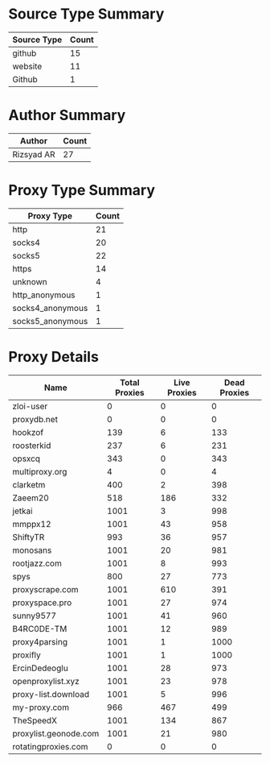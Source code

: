 # Source Type Summary

| Source Type | Count |
|-------------|-------|
| github | 15 |
| website | 11 |
| Github | 1 |


# Author Summary

| Author | Count |
|--------|-------|
| Rizsyad AR | 27 |


# Proxy Type Summary

| Proxy Type | Count |
|------------|-------|
| http | 21 |
| socks4 | 20 |
| socks5 | 22 |
| https | 14 |
| unknown | 4 |
| http_anonymous | 1 |
| socks4_anonymous | 1 |
| socks5_anonymous | 1 |


# Proxy Details

| Name | Total Proxies | Live Proxies | Dead Proxies |
|------|---------------|--------------|---------------|
| zloi-user | 0 | 0 | 0 |
| proxydb.net | 0 | 0 | 0 |
| hookzof | 139 | 6 | 133 |
| roosterkid | 237 | 6 | 231 |
| opsxcq | 343 | 0 | 343 |
| multiproxy.org | 4 | 0 | 4 |
| clarketm | 400 | 2 | 398 |
| Zaeem20 | 518 | 186 | 332 |
| jetkai | 1001 | 3 | 998 |
| mmppx12 | 1001 | 43 | 958 |
| ShiftyTR | 993 | 36 | 957 |
| monosans | 1001 | 20 | 981 |
| rootjazz.com | 1001 | 8 | 993 |
| spys | 800 | 27 | 773 |
| proxyscrape.com | 1001 | 610 | 391 |
| proxyspace.pro | 1001 | 27 | 974 |
| sunny9577 | 1001 | 41 | 960 |
| B4RC0DE-TM | 1001 | 12 | 989 |
| proxy4parsing | 1001 | 1 | 1000 |
| proxifly | 1001 | 1 | 1000 |
| ErcinDedeoglu | 1001 | 28 | 973 |
| openproxylist.xyz | 1001 | 23 | 978 |
| proxy-list.download | 1001 | 5 | 996 |
| my-proxy.com | 966 | 467 | 499 |
| TheSpeedX | 1001 | 134 | 867 |
| proxylist.geonode.com | 1001 | 21 | 980 |
| rotatingproxies.com | 0 | 0 | 0 |
